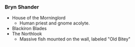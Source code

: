 
### Bryn Shander
* House of the Morninglord
	* Human priest and gnome acolyte.
* Blackiron Blades
* The Northlook
	* Massive fish mounted on the wall, labeled "Old Bitey"
